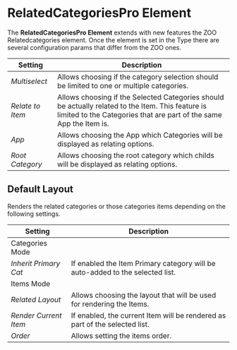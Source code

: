 # RelatedCategoriesPro Element

The **RelatedCategoriesPro Element** extends with new features the ZOO Relatedcategories element. Once the element is set in the Type there are several configuration params that differ from the ZOO ones.

| Setting          | Description                                                                                                                                                             |
| ---------------- | ----------------------------------------------------------------------------------------------------------------------------------------------------------------------- |
| _Multiselect_    | Allows choosing if the category selection should be limited to one or multiple categories.                                                                              |
| _Relate to Item_ | Allows choosing if the Selected Categories should be actually related to the Item. This feature is limited to the Categories that are part of the same App the Item is. |
| _App_            | Allows choosing the App which Categories will be displayed as relating options.                                                                                         |
| _Root Category_  | Allows choosing the root category which childs will be displayed as relating options.                                                                                   |

## Default Layout

Renders the related categories or those categories items depending on the following settings.

| Setting               | Description                                                                   |
| --------------------- | ----------------------------------------------------------------------------- |
| Categories Mode       |
| _Inherit Primary Cat_ | If enabled the Item Primary category will be auto-added to the selected list. |
| Items Mode            |
| _Related Layout_      | Allows choosing the layout that will be used for rendering the Items.         |
| _Render Current Item_ | If enabled, the current Item will be rendered as part of the selected list.   |
| _Order_               | Allows setting the items order.                                               |
